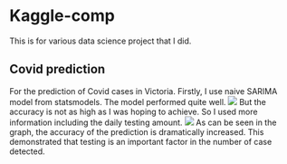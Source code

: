 # Kaggle-comp

This is for various data science project that I did.




## Covid prediction
For the prediction of Covid cases in Victoria. 
Firstly, I use naive SARIMA model from statsmodels. The model performed quite well. 
<image src='https://github.com/u0-blip/Kaggle-comp/blob/master/covid_predict/Figure_2.png?raw=true'>
But the accuracy is not as high as I was hoping to achieve.
So I used more information including the daily testing amount. 
<image src='https://github.com/u0-blip/Kaggle-comp/blob/master/covid_predict/Figure_1.png?raw=true'>
As can be seen in the graph, the accuracy of the prediction is dramatically increased.
This demonstrated that testing is an important factor in the number of case detected. 

